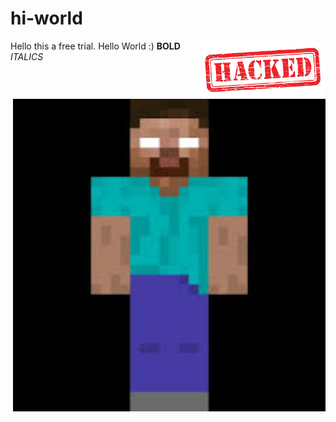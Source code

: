 # hi-world
Hello this a free trial. Hello World :)
<img align="right" src="https://github.com/Onyxed/hi-world/blob/master/images.png" width=200>
**BOLD**
*ITALICS*
<img align="right" src="https://github.com/Onyxed/hi-world/blob/master/asd.jpg" width=500>
